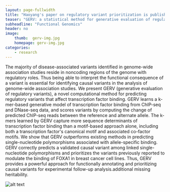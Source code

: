 ```yaml
---
layout: page-fullwidth
title: "Haoyang's paper on regulatory variant prioritization is published on Bioinformatics"
teaser: "GERV: a statistical method for generative evaluation of regulatory variants for transcription factor binding"
subheadline: "Functional Genomics"
header: no
image:
    thumb:  gerv-img.jpg
    homepage: gerv-img.jpg
categories:
    - research
---
```



The majority of disease-associated variants identified in genome-wide association studies reside in noncoding regions of the genome with regulatory roles. Thus being able to interpret the functional consequence of a variant is essential for identifying causal variants in the analysis of genome-wide association studies. We present GERV (generative evaluation of regulatory variants), a novel computational method for predicting regulatory variants that affect transcription factor binding. GERV learns a k-mer-based generative model of transcription factor binding from ChIP-seq and DNase-seq data, and scores variants by computing the change of predicted ChIP-seq reads between the reference and alternate allele. The k-mers learned by GERV capture more sequence determinants of transcription factor binding than a motif-based approach alone, including both a transcription factor's canonical motif and associated co-factor motifs. We show that GERV outperforms existing methods in predicting single-nucleotide polymorphisms associated with allele-specific binding. GERV correctly predicts a validated causal variant among linked single-nucleotide polymorphisms and prioritizes the variants previously reported to modulate the binding of FOXA1 in breast cancer cell lines. Thus, GERV provides a powerful approach for functionally annotating and prioritizing causal variants for experimental follow-up analysis.additional missing heritability.

![alt text]({{site:url}}/images/gerv-img.jpg)